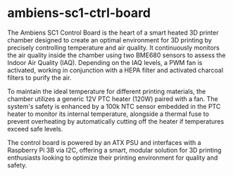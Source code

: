 # ambiens-sc1-ctrl-board

The Ambiens SC1 Control Board is the heart of a smart heated 3D printer chamber designed to create an optimal environment for 3D printing by precisely controlling temperature and air quality. It continuously monitors the air quality inside the chamber using two BME680 sensors to assess the Indoor Air Quality (IAQ). Depending on the IAQ levels, a PWM fan is activated, working in conjunction with a HEPA filter and activated charcoal filters to purify the air.

To maintain the ideal temperature for different printing materials, the chamber utilizes a generic 12V PTC heater (120W) paired with a fan. The system's safety is enhanced by a 100k NTC sensor embedded in the PTC heater to monitor its internal temperature, alongside a thermal fuse to prevent overheating by automatically cutting off the heater if temperatures exceed safe levels.

The control board is powered by an ATX PSU and interfaces with a Raspberry Pi 3B via I2C, offering a smart, modular solution for 3D printing enthusiasts looking to optimize their printing environment for quality and safety.

